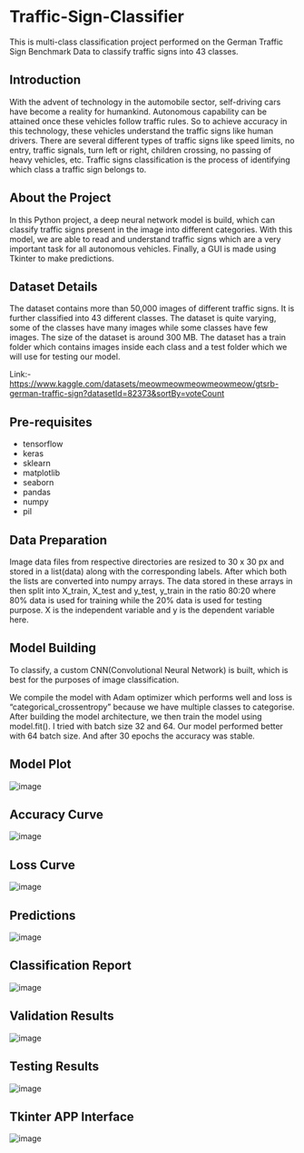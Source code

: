 # Traffic-Sign-Classifier
This is multi-class classification project performed on the German Traffic Sign Benchmark Data to classify traffic signs into 43 classes.

## Introduction
With the advent of technology in the automobile sector, self-driving cars have become a reality for humankind. Autonomous capability can be attained once these vehicles follow traffic rules. So to achieve accuracy in this technology, these vehicles understand the traffic signs like human drivers. There are several different types of traffic signs like speed limits, no entry, traffic signals, turn left or right, children crossing, no passing of heavy vehicles, etc. Traffic signs classification is the process of identifying which class a traffic sign belongs to.

## About the Project
In this Python project, a deep neural network model is build, which can classify traffic signs present in the image into different categories. With this model, we are able to read and understand traffic signs which are a very important task for all autonomous vehicles. Finally, a GUI is made using Tkinter to make predictions.

## Dataset Details
The dataset contains more than 50,000 images of different traffic signs. It is further classified into 43 different classes. The dataset is quite varying, some of the classes have many images while some classes have few images. The size of the dataset is around 300 MB. The dataset has a train folder which contains images inside each class and a test folder which we will use for testing our model.

Link:- https://www.kaggle.com/datasets/meowmeowmeowmeowmeow/gtsrb-german-traffic-sign?datasetId=82373&sortBy=voteCount 

## Pre-requisites
* tensorflow
* keras
* sklearn
* matplotlib
* seaborn
* pandas
* numpy
* pil

## Data Preparation
Image data files from respective directories are resized to 30 x 30 px and stored in a list(data) along with the corresponding labels. After which both the lists are converted into numpy arrays. The data stored in these arrays in then split into X_train, X_test and y_test, y_train in the ratio 80:20 where 80% data is used for training while the 20% data is used for testing purpose. X is the independent variable and y is the dependent variable here.

## Model Building
To classify, a custom CNN(Convolutional Neural Network) is built, which is best for the purposes of image classification. 

We compile the model with Adam optimizer which performs well and loss is “categorical_crossentropy” because we have multiple classes to categorise.
After building the model architecture, we then train the model using model.fit(). I tried with batch size 32 and 64. Our model performed better with 64 batch size. And after 30 epochs the accuracy was stable.

## Model Plot
![image](https://user-images.githubusercontent.com/106440078/194110397-84f1a9bd-9d31-4893-8184-1b95a9bb4f81.png)

## Accuracy Curve
![image](https://user-images.githubusercontent.com/106440078/194111396-37f77a43-e790-464e-bdae-2df7ed3d7959.png)

## Loss Curve
![image](https://user-images.githubusercontent.com/106440078/194111414-6bafd6ac-300c-44aa-a60b-4dc82be404f7.png)

## Predictions
![image](https://user-images.githubusercontent.com/106440078/194110699-80241cdc-1e8f-4163-9ec6-3cde816c218f.png)

## Classification Report
![image](https://user-images.githubusercontent.com/106440078/194110891-83af0fcc-19ab-4004-9e1c-a61f253db3b8.png)

## Validation Results
![image](https://user-images.githubusercontent.com/106440078/194111283-10ecb011-3cff-4a0a-ab14-a0d5a4b9f67d.png)

## Testing Results
![image](https://user-images.githubusercontent.com/106440078/194111046-f3dfa947-31e5-4f3c-aca0-12988a14a9a6.png)

## Tkinter APP Interface
![image](https://user-images.githubusercontent.com/106440078/194128811-6cd2addf-5639-4546-ba45-d96f5ef6350c.png)

